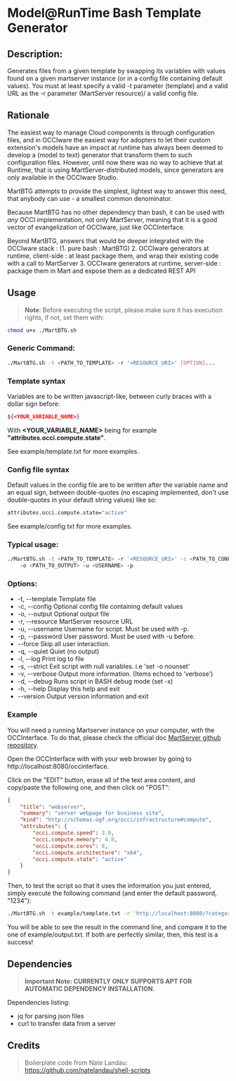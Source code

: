 # Model@RunTime Bash Template Generator

## Description:

Generates files from a given template by swapping its variables with values
found on a given martserver instance (or in a config file containing default
values). You must at least specify a valid -t parameter (template) and a
valid URL as the -r parameter (MartServer resource)/ a valid config file.

## Rationale

The easiest way to manage Cloud components is through configuration files, and in OCCIware the easiest way for adopters to let their custom extension's models have an impact at runtime has always been deemed to develop a (model to text) generator that transform them to such configuration files. However, until now there was no way to achieve that at Runtime, that is using MartServer-distributed models, since generators are only available in the OCCIware Studio.

MartBTG attempts to provide the simplest, lightest way to answer this need, that anybody can use - a smallest common denominator.

Because MartBTG has no other dependency than bash, it can be used with *any* OCCI implementation, not only MartServer, meaning that it is a good vector of evangelization of OCCIware, just like OCCInterface.

Beyond MartBTG, answers that would be deeper integrated with the OCCIware stack :
(1. pure bash : MartBTG)
2. OCCIware generators at runtime, client-side : at least package them, and wrap their existing code with a call to MartServer
3. OCCIware generators at runtime, server-side : package them in Mart and expose them as a dedicated REST API

## Usage

> **Note**: Before executing the script, please make sure it has execution rights, if not, set them with:

```bash
chmod u+x ./MartBTG.sh
```

### Generic Command:

```bash
./MartBTG.sh -t <PATH_TO_TEMPLATE> -r '<RESOURCE_URI>' [OPTION]...
```

### Template syntax

Variables are to be written javascript-like, between curly braces with a dollar sign before:

```bash
${<YOUR_VARIABLE_NAME>}
```

With **<YOUR_VARIABLE_NAME>** being for example **"attributes.occi.compute.state"**.

See example/template.txt for more examples.

### Config file syntax

Default values in the config file are to be written after the variable name and an equal sign, between double-quotes (no escaping implemented, don't use double-quotes in your default string values) like so:

```bash
attributes.occi.compute.state="active"
```

See example/config.txt for more examples.

### Typical usage:

```bash
./MartBTG.sh -t <PATH_TO_TEMPLATE> -r '<RESOURCE_URI>' -c <PATH_TO_CONFIG>
    -o <PATH_TO_OUTPUT> -u <USERNAME> -p
```

### Options:

+ -t, --template    Template file
+ -c, --config      Optional config file containing default values
+ -o, --output      Optional output file
+ -r, --resource    MartServer resource URL
+ -u, --username    Username for script. Must be used with -p.
+ -p, --password    User password. Must be used with -u before.
+ --force           Skip all user interaction.
+ -q, --quiet       Quiet (no output)
+ -l, --log         Print log to file
+ -s, --strict      Exit script with null variables.  i.e 'set -o nounset'
+ -v, --verbose     Output more information. (Items echoed to 'verbose')
+ -d, --debug       Runs script in BASH debug mode (set -x)
+ -h, --help        Display this help and exit
+ --version     Output version information and exit

### Example

You will need a running Martserver instance on your computer, with the OCCInterface. To do that, please check the official doc [MartServer github repository](https://github.com/occiware/MartServer/blob/master/doc/server.md).

Open the OCCInterface with with your web browser by going to http://localhost:8080/occinterface.

Click on the "EDIT" button, erase all of the text area content, and copy/paste the following one, and then click on "POST":

```json
{
    "title": "webserver",
    "summary": "server webpage for business site",
    "kind": "http://schemas.ogf.org/occi/infrastructure#compute",
    "attributes": {
        "occi.compute.speed": 3.0,
        "occi.compute.memory": 4.0,
        "occi.compute.cores": 8,
        "occi.compute.architecture": "x64",
        "occi.compute.state": "active"
    }
}
```

Then, to test the script so that it uses the information you just entered, simply execute the following command (and enter the default password, "1234"):

```bash
./MartBTG.sh -t example/template.txt -r 'http://localhost:8080/?category=compute&title=webserver' -c example/config.txt -u admin -p
```

You will be able to see the result in the command line, and compare it to the one of example/output.txt. If both are perfectly similar, then, this test is a success!

## Dependencies

> **Important Note: CURRENTLY ONLY SUPPORTS APT FOR AUTOMATIC DEPENDENCY INSTALLATION.**

Dependencies listing:

- jq for parsing json files
- curl to transfer data from a server

## Credits

> Boilerplate code from Nate Landau:
https://github.com/natelandau/shell-scripts
